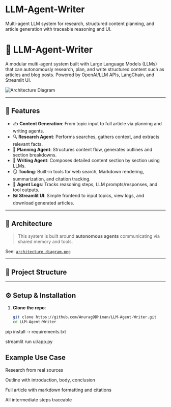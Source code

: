 # LLM-Agent-Writer
Multi-agent LLM system for research, structured content planning, and article generation with traceable reasoning and UI.

# 🧠 LLM-Agent-Writer

A modular multi-agent system built with Large Language Models (LLMs) that can autonomously research, plan, and write structured content such as articles and blog posts. Powered by OpenAI/LLM APIs, LangChain, and Streamlit UI.

![Architecture Diagram](./assets/llm_agent_writer_architecture.png) <!-- (optional - place your diagram here) -->

---

## 🚀 Features

- ✍️ **Content Generation**: From topic input to full article via planning and writing agents.
- 🔍 **Research Agent**: Performs searches, gathers context, and extracts relevant facts.
- 🧩 **Planning Agent**: Structures content flow, generates outlines and section breakdowns.
- 📄 **Writing Agent**: Composes detailed content section by section using LLMs.
- 🪞 **Tooling**: Built-in tools for web search, Markdown rendering, summarization, and citation tracking.
- 🧪 **Agent Logs**: Tracks reasoning steps, LLM prompts/responses, and tool outputs.
- 🖼️ **Streamlit UI**: Simple frontend to input topics, view logs, and download generated articles.

---

## 🧱 Architecture

> This system is built around **autonomous agents** communicating via shared memory and tools.


See: [`architecture_diagram.png`](./assets/llm_agent_writer_architecture.png)

---

## 📁 Project Structure


---

## ⚙️ Setup & Installation

1. **Clone the repo**:
   ```bash
   git clone https://github.com/Anurag9Dhiman/LLM-Agent-Writer.git
   cd LLM-Agent-Writer

pip install -r requirements.txt


streamlit run ui/app.py

## Example Use Case

Research from real sources

Outline with introduction, body, conclusion

Full article with markdown formatting and citations

All intermediate steps traceable

## 

